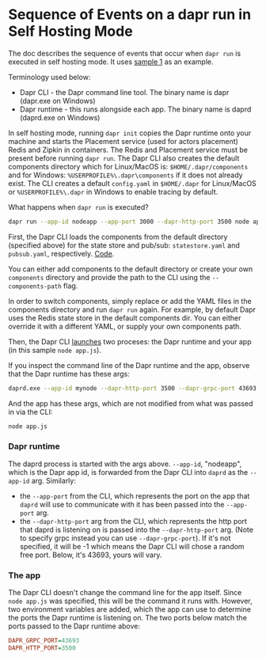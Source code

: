 # Sequence of Events on a dapr run in Self Hosting Mode

The doc describes the sequence of events that occur when `dapr run` is executed in self hosting mode.  It uses [sample 1](https://github.com/dapr/quickstarts/tree/master/hello-world) as an example.

Terminology used below:

- Dapr CLI - the Dapr command line tool.  The binary name is dapr (dapr.exe on Windows)
- Dapr runtime - this runs alongside each app.  The binary name is daprd (daprd.exe on Windows)

In self hosting mode, running `dapr init` copies the Dapr runtime onto your machine and starts the Placement service (used for actors placement) Redis and Zipkin in containers.  The Redis and Placement service must be present before running `dapr run`. The Dapr CLI also creates the default components directory which for Linux/MacOS is: `$HOME/.dapr/components` and for Windows: `%USERPROFILE%\.dapr\components` if it does not already exist. The CLI creates a default `config.yaml` in `$HOME/.dapr` for Linux/MacOS or `%USERPROFILE%\.dapr` in Windows to enable tracing by default.

What happens when `dapr run` is executed?  

```bash
dapr run --app-id nodeapp --app-port 3000 --dapr-http-port 3500 node app.js
```

First, the Dapr CLI loads the components from the default directory (specified above) for the state store and pub/sub: `statestore.yaml` and `pubsub.yaml`, respectively.  [Code](https://github.com/dapr/cli/blob/51b99a988c4d1545fdc04909d6308be121a7fe0c/pkg/standalone/run.go#L196-L266).

You can either add components to the default directory or create your own `components` directory and provide the path to the CLI using the `--components-path` flag.

In order to switch components, simply replace or add the YAML files in the components directory and run `dapr run` again.
For example, by default Dapr uses the Redis state store in the default components dir. You can either override it with a different YAML, or supply your own components path.

Then, the Dapr CLI [launches](https://github.com/dapr/cli/blob/d585612185a4a525c05fb62b86e288ccad510006/pkg/standalone/run.go#L290) two proceses: the Dapr runtime and your app (in this sample `node app.js`). 

If you inspect the command line of the Dapr runtime and the app, observe that the Dapr runtime has these args:

```bash
daprd.exe --app-id mynode --dapr-http-port 3500 --dapr-grpc-port 43693 --log-level info --app-max-concurrency -1 --app-protocol http --app-port 3000 --placement-host-address localhost:50005
```

And the app has these args, which are not modified from what was passed in via the CLI:

```bash
node app.js
```

### Dapr runtime

The daprd process is started with the args above.  `--app-id`, "nodeapp", which is the Dapr app id, is forwarded from the Dapr CLI into `daprd` as the `--app-id` arg.  Similarly:

- the `--app-port` from the CLI, which represents the port on the app that `daprd` will use to communicate with it has been passed into the `--app-port` arg.  
- the `--dapr-http-port` arg  from the CLI, which represents the http port that daprd is listening on is passed into the `--dapr-http-port` arg.  (Note to specify grpc instead you can use `--dapr-grpc-port`).  If it's not specified, it will be -1 which means the Dapr CLI will chose a random free port.  Below, it's 43693, yours will vary.

### The app

The Dapr CLI doesn't change the command line for the app itself.  Since `node app.js` was specified, this will be the command it runs with.  However, two environment variables are added, which the app can use to determine the ports the Dapr runtime is listening on.
The two ports below match the ports passed to the Dapr runtime above:

```ini
DAPR_GRPC_PORT=43693
DAPR_HTTP_PORT=3500
```
